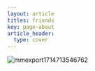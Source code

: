 ```yaml
---
layout: article
titles: friends
key: page-about
article_header:
  type: cover
---
```

![mmexport1714713546762](https://github.com/zc1321/zc1321.github.io/assets/100252069/5ea402ab-6cb0-4c31-b748-8e1ab15a193f)


